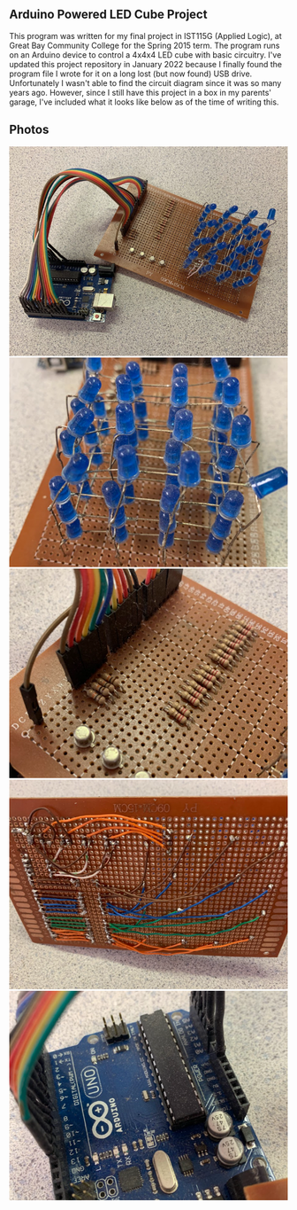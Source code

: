 ## Arduino Powered LED Cube Project

This program was written for my final project in IST115G (Applied Logic), at Great Bay Community College for the Spring 2015 term. The program runs on an Arduino device to control a 4x4x4 LED cube with basic circuitry. I've updated this project repository in January 2022 because I finally found the program file I wrote for it on a long lost (but now found) USB drive. Unfortunately I wasn't able to find the circuit diagram since it was so many years ago. However, since I still have this project in a box in my parents' garage, I've included what it looks like below as of the time of writing this.

## Photos

![4x4x4 Arduino Powered LED Cube][img-overall]
![Damaged LED light cube][img-lights]
![Resistors, connections, transistors][img-topside]
![Terrible soldering on the bottom][img-bottom]
![Arduino Connections][img-arduino]

[img-overall]: .gh/led-cube.png
[img-lights]: .gh/led-cube-lights.png
[img-topside]: .gh/led-cube-connectors-resistors-transistors.png
[img-bottom]: .gh/led-cube-bottom.png
[img-arduino]: .gh/led-cube-arduino.png
